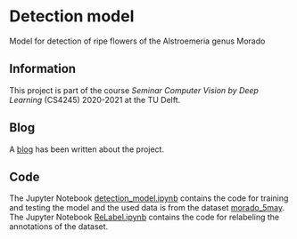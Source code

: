 # Detection model
Model for detection of ripe flowers of the Alstroemeria genus Morado

## Information
This project is part of the course _Seminar Computer Vision by Deep Learning_ (CS4245) 2020-2021 at the TU Delft. 

## Blog
A [blog](https://stanzwinkels.medium.com/2028186f50af) has been written about the project.

## Code
The Jupyter Notebook [detection_model.ipynb](https://github.com/TedDeVriesLentsch/ComputerVision_Group20/blob/main/detection_model.ipynb) contains the code for training and testing the model and the used data is from the dataset [morado_5may](https://www.kaggle.com/teddevrieslentsch/morado-5may). The Jupyter Notebook [ReLabel.ipynb](https://github.com/TedDeVriesLentsch/ComputerVision_Group20/blob/main/ReLabel.ipynb) contains the code for relabeling the annotations of the dataset.

